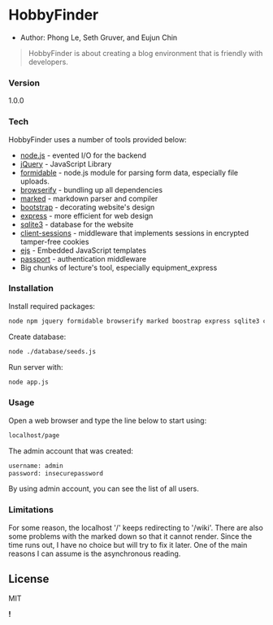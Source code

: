 # HobbyFinder
  - Author: Phong Le, Seth Gruver, and Eujun Chin
> HobbyFinder is about creating a blog environment that is friendly with developers.

### Version
1.0.0

### Tech
HobbyFinder uses a number of tools provided below:

* [node.js] - evented I/O for the backend
* [jQuery] - JavaScript Library
* [formidable] - node.js module for parsing form data, especially file uploads.
* [browserify] - bundling up all dependencies
* [marked] - markdown parser and compiler
* [bootstrap] - decorating website's design
* [express] - more efficient for web design
* [sqlite3] - database for the website
* [client-sessions] - middleware that implements sessions in encrypted tamper-free cookies
* [ejs] - Embedded JavaScript templates
* [passport] - authentication middleware
* Big chunks of lecture's tool, especially equipment_express

### Installation
Install required packages:
```sh
node npm jquery formidable browserify marked boostrap express sqlite3 client-sessions ejs passport --save
```
Create database:
```sh
node ./database/seeds.js
```
Run server with:
```sh
node app.js
```

### Usage
Open a web browser and type the line below to start using:
```sh
localhost/page
```
 The admin account that was created:
```sh
username: admin
password: insecurepassword
```
By using admin account, you can see the list of all users.

### Limitations
For some reason, the localhost '/' keeps redirecting to '/wiki'.
There are also some problems with the marked down so that it cannot render. Since the time runs out, I have no choice but will try to fix it later. One of the main reasons I can assume is the asynchronous reading.

License
----

MIT

**!**

   [formidable]: <https://github.com/felixge/node-formidable>
   [node.js]: <http://nodejs.org>
   [jQuery]: <https://www.npmjs.com/package/jQuery>
   [browserify]: <http://browserify.org/>
   [marked]: <https://github.com/chjj/marked>
   [bootstrap]: <https://www.npmjs.com/package/bootstrap>
   [express]: <https://www.npmjs.com/package/express>
   [sqlite3]: <https://www.npmjs.com/package/sqlite3>
   [client-sessions]: <https://www.npmjs.com/package/client-sessions>
   [ejs]: <https://www.npmjs.com/package/ejs>
   [passport]: <https://www.npmjs.com/package/passport>
